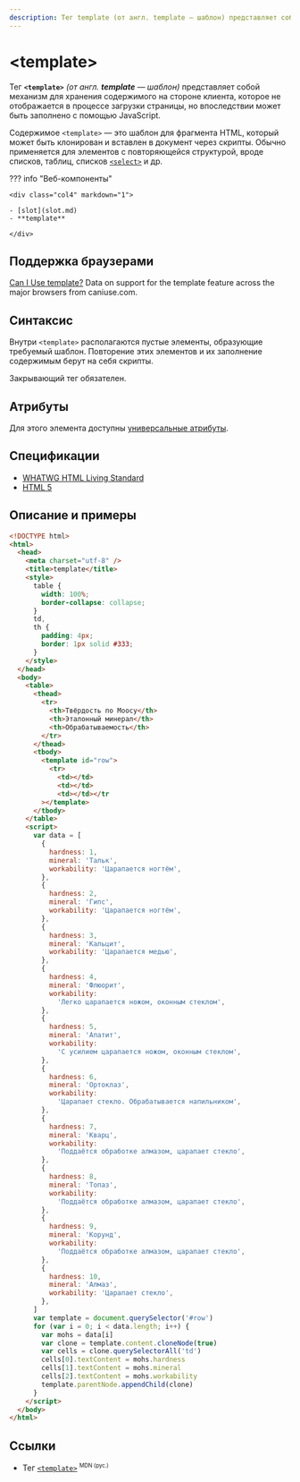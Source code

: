 ```yaml
---
description: Тег template (от англ. template — шаблон) представляет собой механизм для хранения содержимого на стороне клиента, которое не отображается в процессе загрузки страницы, но впоследствии может быть заполнено с помощью JavaScript
---
```


# &lt;template&gt;

Тег **`<template>`** _(от англ. **template** — шаблон)_ представляет собой механизм для хранения содержимого на стороне клиента, которое не отображается в процессе загрузки страницы, но впоследствии может быть заполнено с помощью JavaScript.

Содержимое `<template>` — это шаблон для фрагмента HTML, который может быть клонирован и вставлен в документ через скрипты. Обычно применяется для элементов с повторяющейся структурой, вроде списков, таблиц, списков [`<select>`](select.md) и др.

??? info "Веб-компоненты"

    <div class="col4" markdown="1">

    - [slot](slot.md)
    - **template**

    </div>

## Поддержка браузерами

<p class="ciu_embed" data-feature="template" data-periods="future_1,current,past_1,past_2">
<a href="http://caniuse.com/#feat=template">Can I Use template?</a> Data on support for the template feature across the major browsers from caniuse.com.
</p>

## Синтаксис

Внутри `<template>` располагаются пустые элементы, образующие требуемый шаблон. Повторение этих элементов и их заполнение содержимым берут на себя скрипты.

Закрывающий тег обязателен.

## Атрибуты

Для этого элемента доступны [универсальные атрибуты](uni-attr.md).

## Спецификации

- [WHATWG HTML Living Standard](https://html.spec.whatwg.org/multipage//scripting-1.html#the-template-element)
- [HTML 5](http://www.w3.org/TR/html5//scripting-1.html#the-template-element)

## Описание и примеры

```html
<!DOCTYPE html>
<html>
  <head>
    <meta charset="utf-8" />
    <title>template</title>
    <style>
      table {
        width: 100%;
        border-collapse: collapse;
      }
      td,
      th {
        padding: 4px;
        border: 1px solid #333;
      }
    </style>
  </head>
  <body>
    <table>
      <thead>
        <tr>
          <th>Твёрдость по Моосу</th>
          <th>Эталонный минерал</th>
          <th>Обрабатываемость</th>
        </tr>
      </thead>
      <tbody>
        <template id="row">
          <tr>
            <td></td>
            <td></td>
            <td></td></tr
        ></template>
      </tbody>
    </table>
    <script>
      var data = [
        {
          hardness: 1,
          mineral: 'Тальк',
          workability: 'Царапается ногтём',
        },
        {
          hardness: 2,
          mineral: 'Гипс',
          workability: 'Царапается ногтём',
        },
        {
          hardness: 3,
          mineral: 'Кальцит',
          workability: 'Царапается медью',
        },
        {
          hardness: 4,
          mineral: 'Флюорит',
          workability:
            'Легко царапается ножом, оконным стеклом',
        },
        {
          hardness: 5,
          mineral: 'Апатит',
          workability:
            'С усилием царапается ножом, оконным стеклом',
        },
        {
          hardness: 6,
          mineral: 'Ортоклаз',
          workability:
            'Царапает стекло. Обрабатывается напильником',
        },
        {
          hardness: 7,
          mineral: 'Кварц',
          workability:
            'Поддаётся обработке алмазом, царапает стекло',
        },
        {
          hardness: 8,
          mineral: 'Топаз',
          workability:
            'Поддаётся обработке алмазом, царапает стекло',
        },
        {
          hardness: 9,
          mineral: 'Корунд',
          workability:
            'Поддаётся обработке алмазом, царапает стекло',
        },
        {
          hardness: 10,
          mineral: 'Алмаз',
          workability: 'Царапает стекло',
        },
      ]
      var template = document.querySelector('#row')
      for (var i = 0; i < data.length; i++) {
        var mohs = data[i]
        var clone = template.content.cloneNode(true)
        var cells = clone.querySelectorAll('td')
        cells[0].textContent = mohs.hardness
        cells[1].textContent = mohs.mineral
        cells[2].textContent = mohs.workability
        template.parentNode.appendChild(clone)
      }
    </script>
  </body>
</html>
```

## Ссылки

- Тег [`<template>`](https://developer.mozilla.org/ru/docs/Web/HTML/Element/template) <sup><small>MDN (рус.)</small></sup>
